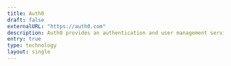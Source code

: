 ```yaml
---
title: Auth0
draft: false
externalURL: "https://auth0.com"
description: Auth0 provides an authentication and user management service so you don't have to implement your own
entry: true
type: technology
layout: single
---
```

